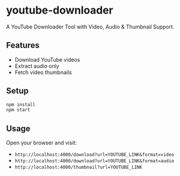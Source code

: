 # youtube-downloader

A YouTube Downloader Tool with Video, Audio & Thumbnail Support.

## Features
- Download YouTube videos
- Extract audio only
- Fetch video thumbnails

## Setup
```bash
npm install
npm start
```

## Usage
Open your browser and visit:  
- `http://localhost:4000/download?url=YOUTUBE_LINK&format=video`  
- `http://localhost:4000/download?url=YOUTUBE_LINK&format=audio`  
- `http://localhost:4000/thumbnail?url=YOUTUBE_LINK`